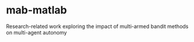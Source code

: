 # mab-matlab
Research-related work exploring the impact of multi-armed bandit methods on multi-agent autonomy
